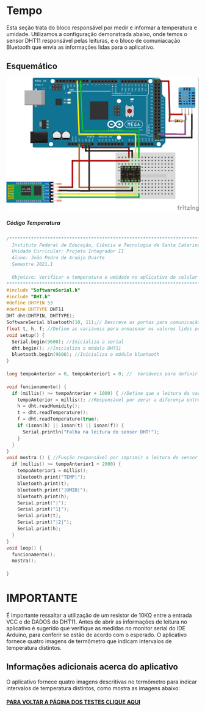 # Tempo

Esta seção trata do bloco responsável por medir e informar a temperatura e umidade. Utilizamos  a configuração demonstrada abaixo, onde temos o sensor DHT11 responsável pelas leituras, e o bloco de comuniacação Bluetooth que envia as informações lidas para o aplicativo.


## Esquemático

<img src="./Imagens/TEMPERATURA.jpg" width="1000">

##### Código Temperatura
~~~C++
/******************************************************************************************
  Instituto Federal de Educação, Ciência e Tecnologia de Santa Catarina-Campus Florianópolis
  Unidade Curricular: Projeto Integrador II
  Aluno: João Pedro de Araújo Duarte
  Semestre 2021.1

  Objetivo: Verificar a temperatura e umidade no aplicativo do celular via Bluetooth
*******************************************************************************************/
#include "SoftwareSerial.h"
#include "DHT.h"
#define DHTPIN 53
#define DHTTYPE DHT11
DHT dht(DHTPIN, DHTTYPE);
SoftwareSerial bluetooth(10, 11);// Descreve as portas para comunicação serial entre o bluetooth e o arduino ordem RX, TX
float t, h, f; //Define as variáveis para armazenar os valores lidos pelo sensor
void setup() {
  Serial.begin(9600); //Inicializa a serial
  dht.begin(); //Inicializa o módulo DHT11
  bluetooth.begin(9600); //Inicializa o módulo bluetooth
}

long tempoAnterior = 0, tempoAnterior1 = 0; //  Variáveis para definir o controle do intervalo de operação de cada função

void funcionamento() {
  if (millis() >= tempoAnterior + 1000) { //Define que a leitura da variáveis acontece a cada 1000 milisegundos
    tempoAnterior = millis(); //Responsável por zerar a diferença entre o tempo millis e condição tempoAnterior+500
    h = dht.readHumidity();
    t = dht.readTemperature();
    f = dht.readTemperature(true);
    if (isnan(h) || isnan(t) || isnan(f)) {
      Serial.println("Falha na leitura do sensor DHT!");
    }
  }
}
void mostra () { //Função responsável por imprimir a leitura do sensor no monitor serial e também envia-lo ao aplicativo já previamente conectado
  if (millis() >= tempoAnterior1 + 2000) {
    tempoAnterior1 = millis();
    bluetooth.print("TEMP|");
    bluetooth.print(t);
    bluetooth.print("|UMID|");
    bluetooth.print(h);
    Serial.print("|");
    Serial.print("1|");
    Serial.print(t);
    Serial.print("|2|");
    Serial.print(h);
  }
}
void loop() {
  funcionamento();
  mostra();

}
~~~
# IMPORTANTE
É importante ressaltar a utilização de um resistor de 10KΩ entre a entrada VCC e de DADOS do DHT11. Antes de abrir as informações de leitura no aplicativo é sugerido que verifique as medidas no monitor serial do IDE Arduino, para conferir se estão de acordo com o esperado. O aplicativo fornece quatro imagens de termômetro que indicam intervalos de temperatura distintos. 

## Informações adicionais acerca do aplicativo

O aplicativo fornece quatro imagens descritivas no termômetro para indicar intervalos de temperatura distintos, como mostra as imagens abaixo:


 #### [PARA VOLTAR A PÁGINA DOS TESTES CLIQUE AQUI](https://github.com/jaojao7/pi2_jpad/blob/main/testes.md)
